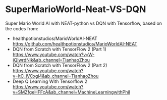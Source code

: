 # SuperMarioWorld-Neat-VS-DQN
Super Mario World AI with NEAT-python vs DQN with Tensorflow, based on the codes from:
* healthpotionstudios/MarioWorldAI-NEAT\
https://github.com/healthpotionstudios/MarioWorldAI-NEAT
* DQN from Scratch with TensorFlow 2 (Part 1)\
https://www.youtube.com/watch?v=W-iQIwrdNik&ab_channel=TianhaoZhou
* DQN from Scratch with TensorFlow 2 (Part 2)\
https://www.youtube.com/watch?v=ltC_lVCxgi4&ab_channel=TianhaoZhou
* Deep Q Learning With Tensorflow 2\
https://www.youtube.com/watch?v=SMZfgeHFFcA&ab_channel=MachineLearningwithPhil
